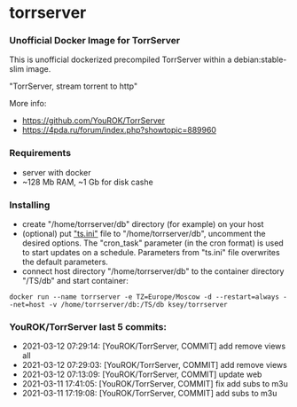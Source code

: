 # torrserver
### Unofficial Docker Image for TorrServer

This is unofficial dockerized precompiled TorrServer within a debian:stable-slim image.

"TorrServer, stream torrent to http"

More info:
- https://github.com/YouROK/TorrServer
- https://4pda.ru/forum/index.php?showtopic=889960

### Requirements

* server with docker
* ~128 Mb RAM, ~1 Gb for disk cashe 

### Installing

- сreate "/home/torrserver/db" directory (for example) on your host
- (optional) put ["ts.ini"](https://raw.githubusercontent.com/MrKsey/torrserver/master/ts.ini) file to "/home/torrserver/db", uncomment the desired options. The "cron_task" parameter (in the cron format) is used to start updates on a schedule. Parameters from "ts.ini" file overwrites the default parameters.
- connect host directory "/home/torrserver/db" to the container directory "/TS/db" and start container:
```
docker run --name torrserver -e TZ=Europe/Moscow -d --restart=always --net=host -v /home/torrserver/db:/TS/db ksey/torrserver
```























### YouROK/TorrServer last 5 commits:
* 2021-03-12 07:29:14: [YouROK/TorrServer, COMMIT] add remove views all
* 2021-03-12 07:29:03: [YouROK/TorrServer, COMMIT] add remove views
* 2021-03-12 07:13:09: [YouROK/TorrServer, COMMIT] update web
* 2021-03-11 17:41:05: [YouROK/TorrServer, COMMIT] fix add subs to m3u
* 2021-03-11 17:19:08: [YouROK/TorrServer, COMMIT] add subs to m3u
